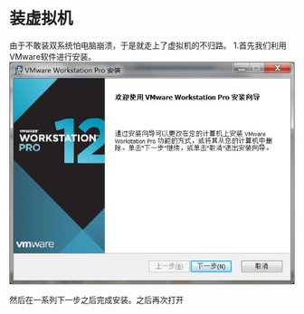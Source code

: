 # 装虚拟机   
   由于不敢装双系统怕电脑崩溃，于是就走上了虚拟机的不归路。
   1.首先我们利用VMware软件进行安装。![](1.jpg)


然后在一系列下一步之后完成安装。之后再次打开

